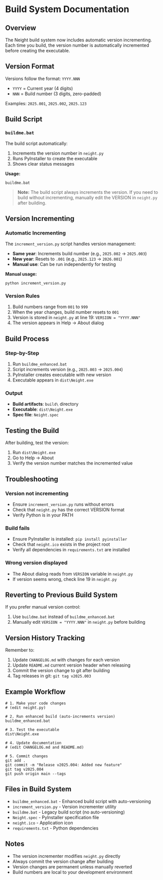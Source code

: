 # Build System Documentation

## Overview

The Neight build system now includes automatic version incrementing. Each time you build, the version number is automatically incremented before creating the executable.

## Version Format

Versions follow the format: `YYYY.NNN`
- `YYYY` = Current year (4 digits)
- `NNN` = Build number (3 digits, zero-padded)

Examples: `2025.001`, `2025.002`, `2025.123`

## Build Script

### `buildme.bat`
The build script automatically:
1. Increments the version number in `neight.py`
2. Runs PyInstaller to create the executable
3. Shows clear status messages

**Usage:**
```batch
buildme.bat
```

> **Note:** The build script always increments the version. If you need to build without incrementing, manually edit the VERSION in `neight.py` after building.

## Version Incrementing

### Automatic Incrementing
The `increment_version.py` script handles version management:

- **Same year**: Increments build number (e.g., `2025.002` → `2025.003`)
- **New year**: Resets to `.001` (e.g., `2025.123` → `2026.001`)
- **Manual use**: Can be run independently for testing

**Manual usage:**
```batch
python increment_version.py
```

### Version Rules
1. Build numbers range from `001` to `999`
2. When the year changes, build number resets to `001`
3. Version is stored in `neight.py` at line 19: `VERSION = "YYYY.NNN"`
4. The version appears in Help → About dialog

## Build Process

### Step-by-Step
1. Run `buildme_enhanced.bat`
2. Script increments version (e.g., `2025.003` → `2025.004`)
3. PyInstaller creates executable with new version
4. Executable appears in `dist\Neight.exe`

### Output
- **Build artifacts**: `build\` directory
- **Executable**: `dist\Neight.exe`
- **Spec file**: `Neight.spec`

## Testing the Build

After building, test the version:
1. Run `dist\Neight.exe`
2. Go to Help → About
3. Verify the version number matches the incremented value

## Troubleshooting

### Version not incrementing
- Ensure `increment_version.py` runs without errors
- Check that `neight.py` has the correct VERSION format
- Verify Python is in your PATH

### Build fails
- Ensure PyInstaller is installed: `pip install pyinstaller`
- Check that `neight.ico` exists in the project root
- Verify all dependencies in `requirements.txt` are installed

### Wrong version displayed
- The About dialog reads from `VERSION` variable in `neight.py`
- If version seems wrong, check line 19 in `neight.py`

## Reverting to Previous Build System

If you prefer manual version control:
1. Use `buildme.bat` instead of `buildme_enhanced.bat`
2. Manually edit `VERSION = "YYYY.NNN"` in `neight.py` before building

## Version History Tracking

Remember to:
1. Update `CHANGELOG.md` with changes for each version
2. Update `README.md` current version header when releasing
3. Commit the version change to git after building
4. Tag releases in git: `git tag v2025.003`

## Example Workflow

```batch
# 1. Make your code changes
# (edit neight.py)

# 2. Run enhanced build (auto-increments version)
buildme_enhanced.bat

# 3. Test the executable
dist\Neight.exe

# 4. Update documentation
# (edit CHANGELOG.md and README.md)

# 5. Commit changes
git add .
git commit -m "Release v2025.004: Added new feature"
git tag v2025.004
git push origin main --tags
```

## Files in Build System

- `buildme_enhanced.bat` - Enhanced build script with auto-versioning
- `increment_version.py` - Version incrementer utility
- `buildme.bat` - Legacy build script (no auto-versioning)
- `Neight.spec` - PyInstaller specification file
- `neight.ico` - Application icon
- `requirements.txt` - Python dependencies

## Notes

- The version incrementer modifies `neight.py` directly
- Always commit the version change after building
- Version changes are permanent unless manually reverted
- Build numbers are local to your development environment

